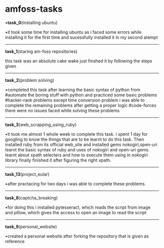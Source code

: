 # amfoss-tasks
•**task_0**(installing ubuntu)

•it took some time for installing ubuntu as i faced some errors while installing it for the first time and sucessfully installed it in my second atempt

---------------------------------------------------------------------------------------------------------------------------------
**task_1**(staring am-foss repositories)

this task was an absolute cake wake just finshed it by following the steps given  

---------------------------------------------------------------------------------------------------------------------------------
**task_2**(problem solving)

•completed this task after learning the basic syntax of python from  #automate the boring stuff with python and practiced some basic problems
#hacker-rank problems
except time conversion problem i was able to complete the remaining problems after getting a proper logic
#code-forces
there were no issues faced while solving these problems 

---------------------------------------------------------------------------------------------------------------------------------

**task_3**(web_scrapping_using_ruby)

•it took me almost 1 whole week to complete this task. i spent 1 day for googling to know the things that are to be learnt to do this task.
Then installed ruby  from its official web_site and installed gems nokogiri,open-uri learnt the basic syntax of ruby and  uses of nokogiri and open-uri gems. learnt about xpath selecters and how to execute them using in nokogiri library finally finished it after figuring the right xpath.

---------------------------------------------------------------------------------------------------------------------------------

**task_13**(project_eular)

•after practacing for two days i was able to complete these problems.

---------------------------------------------------------------------------------------------------------------------------------

**task_8**(captcha_breaking)

•for doing this i installed pytesseract, which reads the script from image and pillow, which gives the access to open an image to read the script

 -------------------------------------------------------------------------------------------------------------------------------
 **task_9**(personal_website)
 
 •created a personal website after forking the repository that is given as reference 
